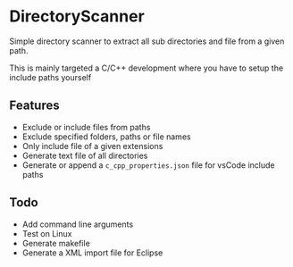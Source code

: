 # DirectoryScanner

Simple directory scanner to extract all sub directories and file from a given path.

This is mainly targeted a C/C++ development where you have to setup the include paths yourself

## Features
- Exclude or include files from paths
- Exclude specified folders, paths or file names 
- Only include file of a given extensions
- Generate text file of all directories
- Generate or append a `c_cpp_properties.json` file for vsCode include paths

## Todo
- Add command line arguments
- Test on Linux
- Generate makefile
- Generate a XML import file for Eclipse
